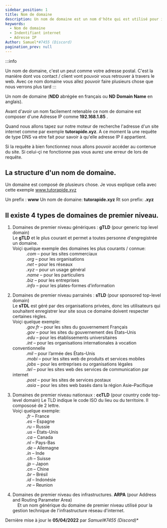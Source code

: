 ```yaml
---
sidebar_position: 1
title: Nom de domaine
description: Un nom de domaine est un nom d'hôte qui est utilisé pour identifier un site internet.
keywords:
  - Nom de domaine
  - Indentifiant internet
  - Adresse IP
Author: Samuel*#7455 (Discord)
pagination_prev: null
---
```


:::info

 Un nom de domaine, c'est un peut comme votre adresse postal. C'est la maniére dont vos contact / client vont pouvoir vous retrouver à travers le web.
Avec ce nom domaine vous allez pouvoir faire plusieurs chose que nous verrons plus tard
:::


Un nom de domaine (**NDD** abrégée en français ou **ND** **Domain Name** en anglais).

Avant d'avoir un nom facilement retenable ce nom de domaine est composer d'une Adresse IP comme **192.168.1.85** .

Quand nous allons tapez sur notre moteur de recherche l'adresse d'un site internet comme par exemple **tutorapide.xyz**. A ce moment la une requête  de type DNS va etre fait pour savoir à qu'elle adresse IP il appartient.

Si la requête à bien fonctionnez nous allons pouvoir accéder au contenue du site.
Si celui-çi ne fonctionne pas vous aurez une erreur de lors de requête.

## La structure d'un nom de domaine.

Un domaine est composé de plusieurs chose. Je vous explique cella avec cette exemple www.tutorapide.xyz

Un prefix : **www**
Un nom de domaine: **tutorapide.xyz**
Rt son prefix: **.xyz**

## Il existe 4 types de domaines de premier niveau.

1. Domaines de premier niveau génériques : **gTLD** (pour generic top level domain)<br/>
Le **gTLD** et le plus courant et permet a toutes personne d'engregistrée un domaine.<br/>
Voiçi quelque exemple des domaines les plus courants / connue: <br/>
&nbsp;&nbsp;&nbsp;&nbsp;&nbsp;&nbsp;&nbsp;&nbsp;&nbsp;&nbsp; *.com* – pour les sites commerciaux<br/>
&nbsp;&nbsp;&nbsp;&nbsp;&nbsp;&nbsp;&nbsp;&nbsp;&nbsp;&nbsp; .*org* – pour les organisations<br/>
&nbsp;&nbsp;&nbsp;&nbsp;&nbsp;&nbsp;&nbsp;&nbsp;&nbsp;&nbsp; *.net* – pour les réseaux<br/>
&nbsp;&nbsp;&nbsp;&nbsp;&nbsp;&nbsp;&nbsp;&nbsp;&nbsp;&nbsp; *.xyz* – pour un usage général<br/>
&nbsp;&nbsp;&nbsp;&nbsp;&nbsp;&nbsp;&nbsp;&nbsp;&nbsp;&nbsp; *.name* – pour les particuliers<br/>
&nbsp;&nbsp;&nbsp;&nbsp;&nbsp;&nbsp;&nbsp;&nbsp;&nbsp;&nbsp; *.biz* – pour les entreprises<br/>
&nbsp;&nbsp;&nbsp;&nbsp;&nbsp;&nbsp;&nbsp;&nbsp;&nbsp;&nbsp; *.info* – pour les plates-formes d’information<br/>

1. Domaines de premier niveau parrainés : **sTLD** (pour sponsored top-level domain)<br/>
Le **sTDL** est géré par des organisations privées, donc les utilisateurs qui souhaitent enregistrer leur site sous ce domaine doivent respecter certaines règles.<br/>
Voiçi quelque exemple:<br/>
&nbsp;&nbsp;&nbsp;&nbsp;&nbsp;&nbsp;&nbsp;&nbsp;&nbsp;&nbsp; *.gov.fr* – pour les sites du gouvernement Français<br/>
&nbsp;&nbsp;&nbsp;&nbsp;&nbsp;&nbsp;&nbsp;&nbsp;&nbsp;&nbsp; *.gov* – pour les sites du gouvernement des États–Unis<br/>
&nbsp;&nbsp;&nbsp;&nbsp;&nbsp;&nbsp;&nbsp;&nbsp;&nbsp;&nbsp; *.edu* – pour les établissements universitaires<br/>
&nbsp;&nbsp;&nbsp;&nbsp;&nbsp;&nbsp;&nbsp;&nbsp;&nbsp;&nbsp; *.int* – pour les organisations internationales à vocation conventionnelle<br/>
&nbsp;&nbsp;&nbsp;&nbsp;&nbsp;&nbsp;&nbsp;&nbsp;&nbsp;&nbsp; *.mil* – pour l’armée des États–Unis<br/>
&nbsp;&nbsp;&nbsp;&nbsp;&nbsp;&nbsp;&nbsp;&nbsp;&nbsp;&nbsp; *.mobi* – pour les sites web de produits et services mobiles<br/>
&nbsp;&nbsp;&nbsp;&nbsp;&nbsp;&nbsp;&nbsp;&nbsp;&nbsp;&nbsp; *.jobs* – pour les entreprises ou organisations légales<br/>
&nbsp;&nbsp;&nbsp;&nbsp;&nbsp;&nbsp;&nbsp;&nbsp;&nbsp;&nbsp; *.tel* – pour les sites web des services de communication par internet<br/>
&nbsp;&nbsp;&nbsp;&nbsp;&nbsp;&nbsp;&nbsp;&nbsp;&nbsp;&nbsp; *.post* – pour les sites de services postaux<br/>
&nbsp;&nbsp;&nbsp;&nbsp;&nbsp;&nbsp;&nbsp;&nbsp;&nbsp;&nbsp; *.asia* – pour les sites web basés dans la région Asie–Pacifique<br/>

1. Domaines de premier niveau nationaux : **ccTLD** (pour country code top-level domain)
Le TLD indique le code ISO du lieu ou du territoire. Il compososé de 2 lettre.<br/>
Voiçi quelque exemple:<br/>
&nbsp;&nbsp;&nbsp;&nbsp;&nbsp;&nbsp;&nbsp;&nbsp;&nbsp;&nbsp; *.fr* –  France<br/>
&nbsp;&nbsp;&nbsp;&nbsp;&nbsp;&nbsp;&nbsp;&nbsp;&nbsp;&nbsp; *.es* – Espagne<br/>
&nbsp;&nbsp;&nbsp;&nbsp;&nbsp;&nbsp;&nbsp;&nbsp;&nbsp;&nbsp; *.ru* – Russie<br/>
&nbsp;&nbsp;&nbsp;&nbsp;&nbsp;&nbsp;&nbsp;&nbsp;&nbsp;&nbsp; *.us* – États-Unis<br/>
&nbsp;&nbsp;&nbsp;&nbsp;&nbsp;&nbsp;&nbsp;&nbsp;&nbsp;&nbsp; *.ca* – Canada<br/>
&nbsp;&nbsp;&nbsp;&nbsp;&nbsp;&nbsp;&nbsp;&nbsp;&nbsp;&nbsp; *.nl* – Pays-Bas<br/>
&nbsp;&nbsp;&nbsp;&nbsp;&nbsp;&nbsp;&nbsp;&nbsp;&nbsp;&nbsp; *.de* – Allemagne<br/>
&nbsp;&nbsp;&nbsp;&nbsp;&nbsp;&nbsp;&nbsp;&nbsp;&nbsp;&nbsp; *.in* – Inde<br/>
&nbsp;&nbsp;&nbsp;&nbsp;&nbsp;&nbsp;&nbsp;&nbsp;&nbsp;&nbsp; *.ch* – Suisse<br/>
&nbsp;&nbsp;&nbsp;&nbsp;&nbsp;&nbsp;&nbsp;&nbsp;&nbsp;&nbsp; *.jp* – Japon<br/>
&nbsp;&nbsp;&nbsp;&nbsp;&nbsp;&nbsp;&nbsp;&nbsp;&nbsp;&nbsp; *.cn* – Chine<br/>
&nbsp;&nbsp;&nbsp;&nbsp;&nbsp;&nbsp;&nbsp;&nbsp;&nbsp;&nbsp; *.br* – Brésil<br/>
&nbsp;&nbsp;&nbsp;&nbsp;&nbsp;&nbsp;&nbsp;&nbsp;&nbsp;&nbsp; *.id* – Indonésie<br/>
&nbsp;&nbsp;&nbsp;&nbsp;&nbsp;&nbsp;&nbsp;&nbsp;&nbsp;&nbsp; *.re* – Reunion<br/>

1. Domaines de premier niveau des infrastructures. **ARPA** (pour Address and Routing Parameter Area)   
&nbsp;&nbsp;&nbsp; Et un nom générique du domaine de premier niveau utilisé pour la gestion technique de l'infrastructure réseau d'internet.
        
Dernière mise à jour le **05/04/2022** par **Samuel*#7455 (Discord)**